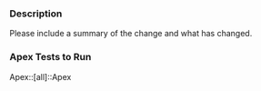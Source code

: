 ### Description

Please include a summary of the change and what has changed.

### Apex Tests to Run

Apex::[all]::Apex